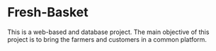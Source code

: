 # Fresh-Basket
This is a web-based and database project. The main objective of this project is to bring the farmers and customers in a common platform.
